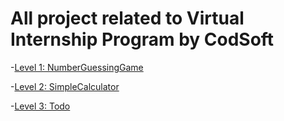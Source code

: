# All project related to Virtual Internship Program by CodSoft

-[Level 1: NumberGuessingGame](https://github.com/Sagar-Rana42/CODSOFT/blob/main/NumberGuessingGame.cpp)

-[Level 2: SimpleCalculator](https://github.com/Sagar-Rana42/CODSOFT/blob/main/SimpleCalculator.cpp)

-[Level 3: Todo](https://github.com/Sagar-Rana42/CODSOFT/blob/main/Todo.cpp)
